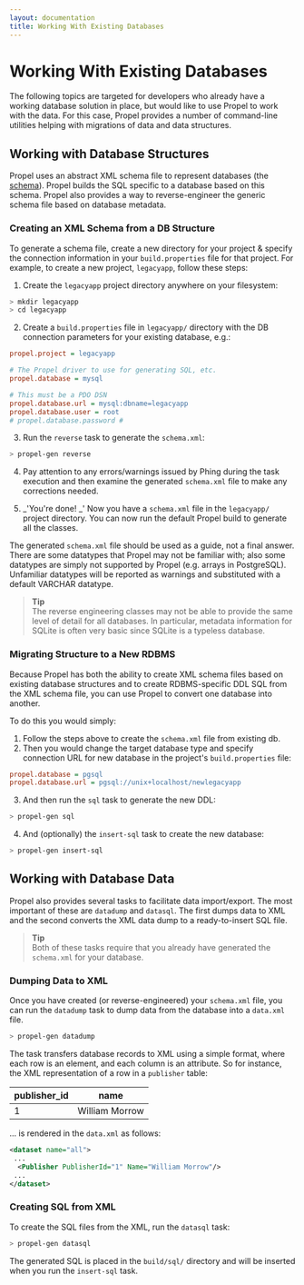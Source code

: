 ```yaml
---
layout: documentation
title: Working With Existing Databases
---
```


# Working With Existing Databases #

The following topics are targeted for developers who already have a working database solution in place, but would like to use Propel to work with the data. For this case, Propel provides a number of command-line utilities helping with migrations of data and data structures.

## Working with Database Structures ##

Propel uses an abstract XML schema file to represent databases (the [schema](../reference/schema)). Propel builds the SQL specific to a database based on this schema. Propel also provides a way to reverse-engineer the generic schema file based on database metadata.

### Creating an XML Schema from a DB Structure ###

To generate a schema file, create a new directory for your project & specify the connection information in your `build.properties` file for that project. For example, to create a new project, `legacyapp`, follow these steps:

 1. Create the `legacyapp` project directory anywhere on your filesystem:

```bash
> mkdir legacyapp
> cd legacyapp
```

 2. Create a `build.properties` file in `legacyapp/` directory with the DB connection parameters for your existing database, e.g.:

```ini
propel.project = legacyapp

# The Propel driver to use for generating SQL, etc.
propel.database = mysql

# This must be a PDO DSN
propel.database.url = mysql:dbname=legacyapp
propel.database.user = root
# propel.database.password #
```

 3. Run the `reverse` task to generate the `schema.xml`:

```bash
> propel-gen reverse
```

 4. Pay attention to any errors/warnings issued by Phing during the task execution and then examine the generated `schema.xml` file to make any corrections needed.

 5. _'You're done! _' Now you have a `schema.xml` file in the `legacyapp/` project directory. You can now run the default Propel build to generate all the classes.

The generated `schema.xml` file should be used as a guide, not a final answer. There are some datatypes that Propel may not be familiar with; also some datatypes are simply not supported by Propel (e.g. arrays in PostgreSQL). Unfamiliar datatypes will be reported as warnings and substituted with a default VARCHAR datatype.

>**Tip**<br />The reverse engineering classes may not be able to provide the same level of detail for all databases. In particular, metadata information for SQLite is often very basic since SQLite is a typeless database.

### Migrating Structure to a New RDBMS ###

Because Propel has both the ability to create XML schema files based on existing database structures and to create RDBMS-specific DDL SQL from the XML schema file, you can use Propel to convert one database into another.

To do this you would simply:

 1. Follow the steps above to create the `schema.xml` file from existing db.
 2. Then you would change the target database type and specify connection URL for new database in the project's `build.properties` file:

```ini
propel.database = pgsql
propel.database.url = pgsql://unix+localhost/newlegacyapp
```

 3. And then run the `sql` task to generate the new DDL:

```bash
> propel-gen sql
```

 4. And (optionally) the `insert-sql` task to create the new database:

```bash
> propel-gen insert-sql
```

## Working with Database Data ##

Propel also provides several tasks to facilitate data import/export. The most important of these are `datadump` and `datasql`. The first dumps data to XML and the second converts the XML data dump to a ready-to-insert SQL file.

>**Tip**<br />Both of these tasks require that you already have generated the `schema.xml` for your database.

### Dumping Data to XML ###

Once you have created (or reverse-engineered) your `schema.xml` file, you can run the `datadump` task to dump data from the database into a `data.xml` file.

```bash
> propel-gen datadump
```

The task transfers database records to XML using a simple format, where each row is an element, and each column is an attribute. So for instance, the XML representation of a row in a `publisher` table:

|publisher_id   |name
|---------------|--------------
|1              |William Morrow

... is rendered in the `data.xml` as follows:

```xml
<dataset name="all">
 ...
  <Publisher PublisherId="1" Name="William Morrow"/>
 ...
</dataset>
```

### Creating SQL from XML ###

To create the SQL files from the XML, run the `datasql` task:

```bash
> propel-gen datasql
```

The generated SQL is placed in the `build/sql/` directory and will be inserted when you run the `insert-sql` task.
